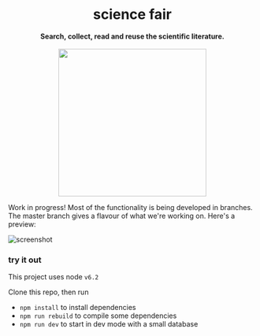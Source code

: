 ###

<h1 align="center">science fair</h3>
<p align="center">
  <strong>Search, collect, read and reuse the scientific literature.</strong><br/><br/>
  <img width="300px" src="https://raw.githubusercontent.com/codeforscience/sciencefair/master/icon/logo.png"/>
</p>

Work in progress! Most of the functionality is being developed in branches. The master branch gives a flavour of what we're working on. Here's a preview:

![screenshot](https://cloud.githubusercontent.com/assets/836040/14322539/2744f8fc-fc15-11e5-8eda-a66eac4a275f.gif)

### try it out

This project uses node `v6.2`

Clone this repo, then run

- `npm install` to install dependencies
- `npm run rebuild` to compile some dependencies
- `npm run dev` to start in dev mode with a small database
